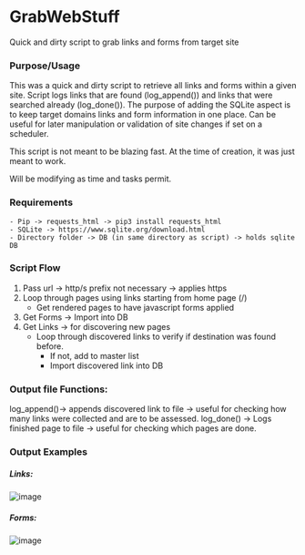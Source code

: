 # GrabWebStuff 
Quick and dirty script to grab links and forms from target site

### Purpose/Usage 
This was a quick and dirty script to retrieve all links and forms within a given site. 
Script logs links that are found (log_append()) and links that were searched already (log_done()).
The purpose of adding the SQLite aspect is to keep target domains links and form information in one place. Can be useful for later manipulation or validation of site changes if set on a scheduler. 

This script is not meant to be blazing fast. At the time of creation, it was just meant to work. 

Will be modifying as time and tasks permit. 

### Requirements
	- Pip -> requests_html -> pip3 install requests_html
	- SQLite -> https://www.sqlite.org/download.html
	- Directory folder -> DB (in same directory as script) -> holds sqlite DB

### Script Flow
1. Pass url -> http/s prefix not necessary -> applies https 
2. Loop through pages using links starting from home page (/)
	- Get rendered pages to have javascript forms applied
4. Get Forms -> Import into DB
5. Get Links -> for discovering new pages 
	- Loop through discovered links to verify if destination was found before. 
		- If not, add to master list 
		- Import discovered link into DB


### Output file Functions: 
log_append()-> appends discovered link to file -> useful for checking how many links were collected and are to be assessed. 
log_done() -> Logs finished page to file -> useful for checking which pages are done. 

### Output Examples
##### Links:
![image](https://user-images.githubusercontent.com/56410706/152450060-f167763b-e0b9-4528-961c-8f0ff59d26c2.png)
##### Forms:
![image](https://user-images.githubusercontent.com/56410706/152450112-be5d36cd-9ba1-4fa0-a729-ca57c89d8f90.png)
